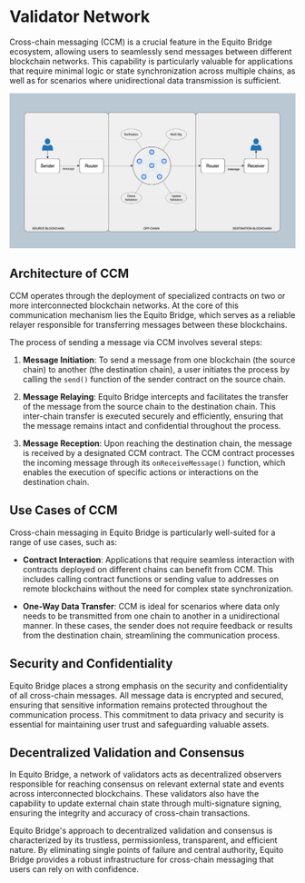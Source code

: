 # Validator Network
Cross-chain messaging (CCM) is a crucial feature in the Equito Bridge ecosystem, allowing users to seamlessly send messages between different blockchain networks. This capability is particularly valuable for applications that require minimal logic or state synchronization across multiple chains, as well as for scenarios where unidirectional data transmission is sufficient.

![Equito Bridge Network](../images/cross-chain-message.png)

## Architecture of CCM

CCM operates through the deployment of specialized contracts on two or more interconnected blockchain networks. At the core of this communication mechanism lies the Equito Bridge, which serves as a reliable relayer responsible for transferring messages between these blockchains.

The process of sending a message via CCM involves several steps:

1. **Message Initiation**: To send a message from one blockchain (the source chain) to another (the destination chain), a user initiates the process by calling the `send()` function of the sender contract on the source chain.

2. **Message Relaying**: Equito Bridge intercepts and facilitates the transfer of the message from the source chain to the destination chain. This inter-chain transfer is executed securely and efficiently, ensuring that the message remains intact and confidential throughout the process.

3. **Message Reception**: Upon reaching the destination chain, the message is received by a designated CCM contract. The CCM contract processes the incoming message through its `onReceiveMessage()` function, which enables the execution of specific actions or interactions on the destination chain.

## Use Cases of CCM

Cross-chain messaging in Equito Bridge is particularly well-suited for a range of use cases, such as:

- **Contract Interaction**: Applications that require seamless interaction with contracts deployed on different chains can benefit from CCM. This includes calling contract functions or sending value to addresses on remote blockchains without the need for complex state synchronization.

- **One-Way Data Transfer**: CCM is ideal for scenarios where data only needs to be transmitted from one chain to another in a unidirectional manner. In these cases, the sender does not require feedback or results from the destination chain, streamlining the communication process.

## Security and Confidentiality

Equito Bridge places a strong emphasis on the security and confidentiality of all cross-chain messages. All message data is encrypted and secured, ensuring that sensitive information remains protected throughout the communication process. This commitment to data privacy and security is essential for maintaining user trust and safeguarding valuable assets.

## Decentralized Validation and Consensus

In Equito Bridge, a network of validators acts as decentralized observers responsible for reaching consensus on relevant external state and events across interconnected blockchains. These validators also have the capability to update external chain state through multi-signature signing, ensuring the integrity and accuracy of cross-chain transactions.

Equito Bridge's approach to decentralized validation and consensus is characterized by its trustless, permissionless, transparent, and efficient nature. By eliminating single points of failure and central authority, Equito Bridge provides a robust infrastructure for cross-chain messaging that users can rely on with confidence.
